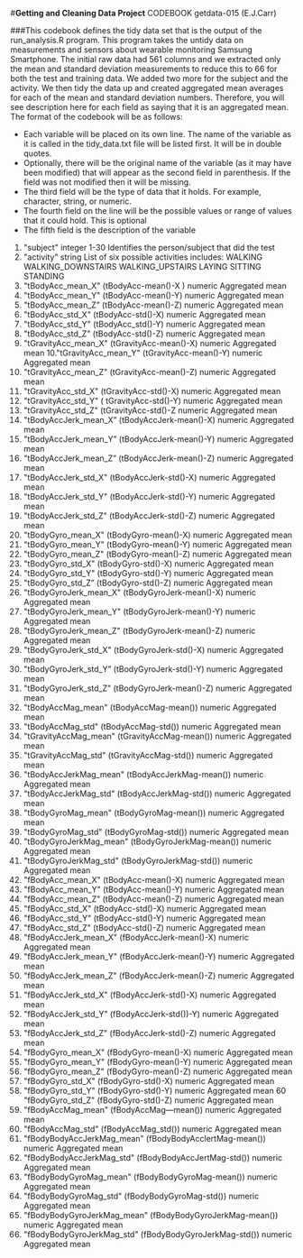 #**Getting and Cleaning Data Project**
CODEBOOK
getdata-015
(E.J.Carr)

###This codebook defines the tidy data set that is the output of the run_analysis.R program.  This program takes the untidy data on measurements and sensors about wearable monitoring Samsung Smartphone.  The initial raw data had 561 columns and we extracted only the mean and standard deviation measurements to reduce this to 66 for both the test and training data.  We added two more for the subject and the activity.  We then tidy the data up and created aggregated mean averages for each of the mean and standard deviation numbers.  Therefore, you will see description here for each field as saying that it is an aggregated mean.
The format of the codebook will be as follows:

* Each variable will be placed on its own line.  The name of the variable as it is called in the tidy_data.txt file will be listed first.  It will be in double quotes.
* Optionally, there will be the original name of the variable (as it may have been modified) that will appear as the second field in parenthesis.  If the field was not modified then it will be missing.
* The third field will be the type of data that it holds.  For example, character, string, or numeric.
* The fourth field on the line will be the possible values or range of values that it could hold.  This is optional
* The fifth field is the description of the variable

1. "subject"                integer		1-30		Identifies the person/subject that did the  test
2. "activity"                  string				List of six possible activities includes:
													WALKING
													WALKING_DOWNSTAIRS
													WALKING_UPSTAIRS
													LAYING
													SITTING
													STANDING
3. "tBodyAcc_mean_X"	 (tBodyAcc-mean()-X )		numeric	Aggregated mean
4. "tBodyAcc_mean_Y"	 (tBodyAcc-mean()-Y)		numeric	Aggregated mean
5. "tBodyAcc_mean_Z”	 (tBodyAcc-mean()-Z)		numeric	Aggregated mean
6. "tBodyAcc_std_X"	(tBodyAcc-std()-X)			numeric	Aggregated mean
7. "tBodyAcc_std_Y"	(tBodyAcc_std()-Y)			numeric	Aggregated mean
8. "tBodyAcc_std_Z"  	(tBodyAcc-std()-Z)   		numeric	Aggregated mean
9. "tGravityAcc_mean_X"	(tGravityAcc-mean()-X)	numeric	Aggregated mean
10."tGravityAcc_mean_Y" 	(tGravityAcc-mean()-Y)	numeric	Aggregated mean
11. "tGravityAcc_mean_Z"	(tGravityAcc-mean()-Z)	numeric	Aggregated mean
12. "tGravityAcc_std_X"	(tGravityAcc-std()-X)		numeric	Aggregated mean
13.  "tGravityAcc_std_Y"	 ( tGravityAcc-std()-Y)	numeric	Aggregated mean	
14.  "tGravityAcc_std_Z" (tGravityAcc-std()-Z		numeric Aggregated mean
15. "tBodyAccJerk_mean_X”  (tBodyAccJerk-mean()-X)	numeric	Aggregated mean
16. "tBodyAccJerk_mean_Y” (tBodyAccJerk-mean()-Y) 	numeric	Aggregated mean
17. "tBodyAccJerk_mean_Z”  (tBodyAccJerk-mean()-Z)	numeric	Aggregated mean
18. "tBodyAccJerk_std_X" 	(tBodyAccJerk-std()-X)	numeric	Aggregated mean
19.  "tBodyAccJerk_std_Y" 	(tBodyAccJerk-std()-Y)	numeric	Aggregated mean
20. "tBodyAccJerk_std_Z"	(tBodyAccJerk-std()-Z)	numeric	Aggregated mean
21. "tBodyGyro_mean_X" 	 (tBodyGyro-mean()-X)		numeric	Aggregated mean
22. "tBodyGyro_mean_Y" 	(tBodyGyro-mean()-Y) 		numeric	Aggregated mean
23. "tBodyGyro_mean_Z" 	(tBodyGyro-mean()-Z)		numeric	Aggregated mean
24. "tBodyGyro_std_X"  	(tBodyGyro-std()-X)			numeric	Aggregated mean
25. "tBodyGyro_std_Y" 	(tBodyGyro-std()-Y)			numeric	Aggregated mean
26. "tBodyGyro_std_Z”	 (tBodyGyro-std()-Z) 		numeric	Aggregated mean
27. "tBodyGyroJerk_mean_X" (tBodyGyroJerk-mean()-X) numeric	Aggregated mean
28. "tBodyGyroJerk_mean_Y"  (tBodyGyroJerk-mean()-Y) numeric	Aggregated mean
29. "tBodyGyroJerk_mean_Z"  (tBodyGyroJerk-mean()-Z) numeric	Aggregated mean
30. "tBodyGyroJerk_std_X"  (tBodyGyroJerk-std()-X) numeric	Aggregated mean
31. "tBodyGyroJerk_std_Y”  (tBodyGyroJerk-std()-Y) numeric	Aggregated mean
32. "tBodyGyroJerk_std_Z"   (tBodyGyroJerk-mean()-Z) numeric	Aggregated mean
33. "tBodyAccMag_mean" 	 (tBodyAccMag-mean())		numeric	Aggregated mean
34. "tBodyAccMag_std"	 (tBodyAccMag-std())		numeric	Aggregated mean
35. "tGravityAccMag_mean"   (tGravityAccMag-mean())	numeric	Aggregated mean
36. "tGravityAccMag_std"      (tGravityAccMag-std()) numeric	Aggregated mean
37. "tBodyAccJerkMag_mean"   (tBodyAccJerkMag-mean()) numeric	Aggregated mean
38. "tBodyAccJerkMag_std"      (tBodyAccJerkMag-std()) numeric	Aggregated mean
39. "tBodyGyroMag_mean"        (tBodyGyroMag-mean())  numeric	Aggregated mean
40. "tBodyGyroMag_std"         (tBodyGyroMag-std())	numeric	Aggregated mean
41. "tBodyGyroJerkMag_mean"     (tBodyGyroJerkMag-mean()) numeric	Aggregated mean
42. "tBodyGyroJerkMag_std"     (tBodyGyroJerkMag-std())	numeric	Aggregated mean
43. "fBodyAcc_mean_X"          (tBodyAcc-mean()-X) 	 	numeric	Aggregated mean
44. "fBodyAcc_mean_Y"         (tBodyAcc-mean()-Y) 		numeric	Aggregated mean
45. "fBodyAcc_mean_Z"         (tBodyAcc-mean()-Z) 		numeric	Aggregated mean
46. "fBodyAcc_std_X"            (tBodyAcc-std()-X) 		numeric	Aggregated mean
47. "fBodyAcc_std_Y"            (tBodyAcc-std()-Y) 		numeric	Aggregated mean
48. "fBodyAcc_std_Z"	 	(tBodyAcc-std()-Z) 			numeric	Aggregated mean
49.  "fBodyAccJerk_mean_X"  (fBodyAccJerk-mean()-X) 	numeric	Aggregated mean
50. "fBodyAccJerk_mean_Y"    (fBodyAccJerk-mean()-Y) 	numeric	Aggregated mean
51. "fBodyAccJerk_mean_Z"    (fBodyAccJerk-mean()-Z) 	numeric	Aggregated mean
52. "fBodyAccJerk_std_X"        (fBodyAccJerk-std()-X) 	numeric	Aggregated mean
53. "fBodyAccJerk_std_Y"       (fBodyAccJerk-std())-Y) 	numeric	Aggregated mean
54. "fBodyAccJerk_std_Z"       (fBodyAccJerk-std()-Z) 	numeric	Aggregated mean
55. "fBodyGyro_mean_X"     (fBodyGyro-mean()-X) 		numeric	Aggregated mean
56. "fBodyGyro_mean_Y"     (fBodyGyro-mean()-Y) 		numeric	Aggregated mean
57. "fBodyGyro_mean_Z" 	(fBodyGyro-mean()-Z) 			numeric	Aggregated mean
58. "fBodyGyro_std_X"         (fBodyGyro-std()-X) 		numeric	Aggregated mean
59. "fBodyGyro_std_Y"  	(fBodyGyro-std()-Y) 			numeric	Aggregated mean
60  "fBodyGyro_std_Z" 	(fBodyGyro-std()-Z) 			numeric	Aggregated mean
61. "fBodyAccMag_mean" 	 (fBodyAccMag—mean())			numeric	Aggregated mean
62. "fBodyAccMag_std" 	(fBodyAccMag_std())				numeric	Aggregated mean
63. "fBodyBodyAccJerkMag_mean"   (fBodyBodyAcclertMag-mean())  numeric	Aggregated mean
64. "fBodyBodyAccJerkMag_std"   (fBodyBodyAccJertMag-std())	numeric	Aggregated mean
65. "fBodyBodyGyroMag_mean"   (fBodyBodyGyroMag-mean())	numeric	Aggregated mean
66. "fBodyBodyGyroMag_std"     (fBodyBodyGyroMag-std())		numeric	Aggregated mean
67. "fBodyBodyGyroJerkMag_mean" (fBodyBodyGyroJerkMag-mean())  numeric	Aggregated mean
68. "fBodyBodyGyroJerkMag_std"	(fBodyBodyGyroJerkMag-std())	   numeric	Aggregated mean

